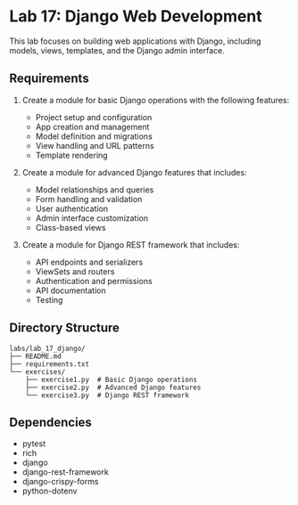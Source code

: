 # Lab 17: Django Web Development

This lab focuses on building web applications with Django, including models, views, templates, and the Django admin interface.

## Requirements

1. Create a module for basic Django operations with the following features:
   - Project setup and configuration
   - App creation and management
   - Model definition and migrations
   - View handling and URL patterns
   - Template rendering

2. Create a module for advanced Django features that includes:
   - Model relationships and queries
   - Form handling and validation
   - User authentication
   - Admin interface customization
   - Class-based views

3. Create a module for Django REST framework that includes:
   - API endpoints and serializers
   - ViewSets and routers
   - Authentication and permissions
   - API documentation
   - Testing

## Directory Structure

```
labs/lab_17_django/
├── README.md
├── requirements.txt
└── exercises/
    ├── exercise1.py  # Basic Django operations
    ├── exercise2.py  # Advanced Django features
    └── exercise3.py  # Django REST framework
```

## Dependencies

- pytest
- rich
- django
- django-rest-framework
- django-crispy-forms
- python-dotenv 